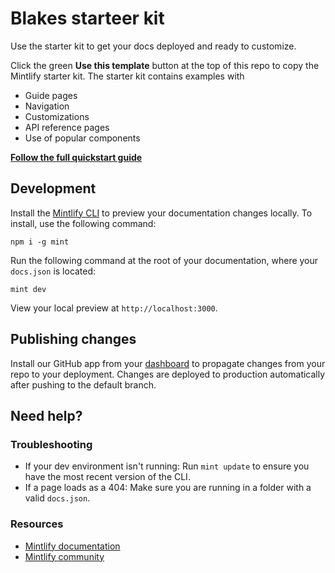 # Blakes starteer kit

Use the starter kit to get your docs deployed and ready to customize.

Click the green **Use this template** button at the top of this repo to copy the Mintlify starter kit. The starter kit contains examples with

- Guide pages
- Navigation
- Customizations
- API reference pages
- Use of popular components

[**Follow the full quickstart guide**](https://starter.mintlify.com/quickstart)

## Development

Install the [Mintlify CLI](https://www.npmjs.com/package/mint) to preview your documentation changes locally. To install, use the following command:

```
npm i -g mint
```

Run the following command at the root of your documentation, where your `docs.json` is located:

```
mint dev
```

View your local preview at `http://localhost:3000`.

## Publishing changes

Install our GitHub app from your [dashboard](https://dashboard.mintlify.com/settings/organization/github-app) to propagate changes from your repo to your deployment. Changes are deployed to production automatically after pushing to the default branch.

## Need help?

### Troubleshooting

- If your dev environment isn't running: Run `mint update` to ensure you have the most recent version of the CLI.
- If a page loads as a 404: Make sure you are running in a folder with a valid `docs.json`.

### Resources

- [Mintlify documentation](https://mintlify.com/docs)
- [Mintlify community](https://mintlify.com/community)